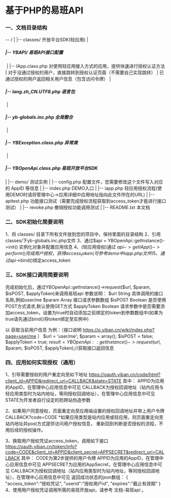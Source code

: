 # 基于PHP的易班API

### 一、文档目录结构

-- /
  |
  |-- classes/      开放平台SDK(轻应用)
    |

#####     |-- YBAPI/      易班API接口配置

​      |
      |-- IApp.class.php          对使用轻应用接入方式的应用，提供快速进行授权认证方法
      |                           对于没通过授权的用户，直接跳转到授权认证页面（不需要自己实现跳转）
      |                           已通过授权的用户返回相关用户信息（包含访问令牌）
    |

#####     |-- lang.zh_CN.UTF8.php       语言包

​    |

#####     |-- yb-globals.inc.php        全局整合

​    |

#####     |-- YBException.class.php     异常类

​    |

#####     |-- YBOpenApi.class.php       易班开放平台SDK

  |
  |-- demo/     测试实例
    |
    |-- config.php      配置文件，您需要修改这个文件写入对应的 AppID 等信息
    |
    |-- index.php       DEMO入口
    |
    |-- iapp.php        轻应用授权流程(使用DEMO时请将管理中心->应用详细中应用地址指向此文件所在的URL)
    |
    |-- apitest.php     功能接口测试（需要完成授权流程获取到access_token才能进行接口测试）
    |
    |-- revoke.php      撤销授权功能调用测试
  |
  |-- README.txt          本文档

### 二、SDK初始化简要说明

1、将 classes/ 目录下所有文件放到您的项目中，保持里面的目录结构
2、引用classes/下yb-globals.inc.php文件
3、通过$api = YBOpenApi::getInstance()->init() 实例化对象并配置应用信息
4、(轻应用授权)通过 $api->getIApp()->perform() 完成用户授权，获得access_token(可参考demo中iapp.php文件)
5、通过$api->bind()绑定access_token

### 三、SDK接口调用简要说明

完成初始化后，通过YBOpenApi::getInstance()->request($url, $param, $isPOST, $applyToken)来调用易班api
参数说明：
$url			    String	具体调用的接口名称,例如user/me
$param		  	Array	  接口请求参数数组
$isPOST  		  Boolean	是否使用POST方式请求,默认使用GET方式
$applyToken		Boolean	请求参数中是否需要添加access_token，设置为true时自动添加之前绑定的token到参数数组中(如果为true请先通过bind()将token绑定至实例中)

以 获取当前用户信息 为例：（接口说明  https://o.yiban.cn/wiki/index.php?page=user/me ）
$url 		= 'user/me';
$param 		= array();
$isPOST		= false;
$applyToken = true;
$result = YBOpenApi::getInstance()->request($url, $param, $isPOST, $applyToken);//获取接口返回信息

### 四、应用如何实现授权（通用）

  1、引导需要授权的用户重定向至如下地址
    https://oauth.yiban.cn/code/html?client_id=APPID&redirect_uri=CALLBACK&state=STATE
其中：
  APPID为应用的AppID，在管理中心应用信息中可见
  CALLBACK为授权回调地址（站内应用与轻应用类型时为站内地址，等同授权回调地址），在管理中心应用信息中可见
  STATE为开发者自行设定的防跨站伪造参数

  2、如果用户同意授权，页面重定向至应用端设置的授权回调地址并带上用户令牌 CALLBACK?code=CODE
*如果应用类型是站内应用或轻应用，则页面重定向至站内地址并post方式提供访问用户授权信息， 重新回到判断是否授权的流程，不用后续的授权操作。

  3、换取用户授权凭证access_token，调用如下接口
https://oauth.yiban.cn/token/info?code=CODE&client_id=APPID&client_secret=APPSECRET&redirect_uri=CALLBACK
其中：
  CODE为第2步提供的用户令牌
  APPID为应用的AppID，在管理中心应用信息中可见
  APPSECRET为应用的AppSecret，在管理中心应用信息中可见
  CALLBACK为授权回调地址（站内应用类型时为站内地址，等同授权回调地址），在管理中心应用信息中可见
    返回成功状态的json数组：
{
  "access_token":"授权凭证",
  "userid":"授权用户id",
  "expires":"截止有效期"
}
  4、使用用户授权凭证调用所需的易班开放api，请参考 文档-易班api 。